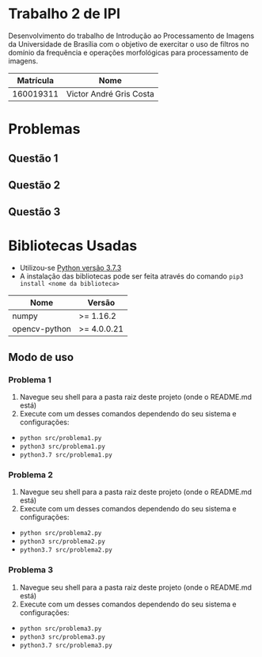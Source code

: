 # Trabalho 2 de IPI
Desenvolvimento do trabalho de Introdução ao Processamento de Imagens da Universidade de Brasília com o objetivo de exercitar o uso de filtros no domínio da frequência e operações morfológicas para processamento de imagens.

Matrícula | Nome
----------|------------------------
160019311 | Victor André Gris Costa

# Problemas

## Questão 1
## Questão 2
## Questão 3

# Bibliotecas Usadas
* Utilizou-se [Python versão 3.7.3](https://www.python.org/downloads/release/python-373/)
* A instalação das bibliotecas pode ser feita através do comando
`pip3 install <nome da biblioteca>`

Nome          | Versão
--------------|-------------
numpy         | >= 1.16.2
opencv-python | >= 4.0.0.21

## Modo de uso
### Problema 1
1. Navegue seu shell para a pasta raiz deste projeto (onde o README.md está)
2. Execute com um desses comandos dependendo do seu sistema e configurações:
  * `python src/problema1.py`
  * `python3 src/problema1.py`
  * `python3.7 src/problema1.py`
### Problema 2
1. Navegue seu shell para a pasta raiz deste projeto (onde o README.md está)
2. Execute com um desses comandos dependendo do seu sistema e configurações:
  * `python src/problema2.py`
  * `python3 src/problema2.py`
  * `python3.7 src/problema2.py`
### Problema 3
1. Navegue seu shell para a pasta raiz deste projeto (onde o README.md está)
2. Execute com um desses comandos dependendo do seu sistema e configurações:
  * `python src/problema3.py`
  * `python3 src/problema3.py`
  * `python3.7 src/problema3.py`
